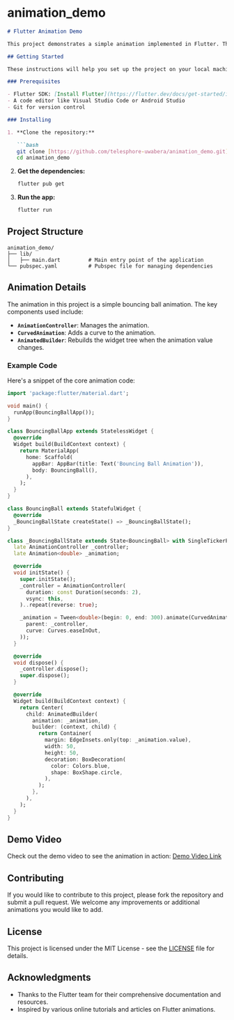 # animation_demo
```markdown
# Flutter Animation Demo

This project demonstrates a simple animation implemented in Flutter. The animation shows a ball bouncing up and down, showcasing the use of `AnimationController`, `CurvedAnimation`, and `AnimatedBuilder`.

## Getting Started

These instructions will help you set up the project on your local machine for development and testing purposes.

### Prerequisites

- Flutter SDK: [Install Flutter](https://flutter.dev/docs/get-started/install)
- A code editor like Visual Studio Code or Android Studio
- Git for version control

### Installing

1. **Clone the repository:**

   ```bash
   git clone [https://github.com/telesphore-uwabera/animation_demo.git](https://github.com/Telesphore-Uwabera/animation_demo)
   cd animation_demo

   ```

2. **Get the dependencies:**

   ```bash
   flutter pub get
   ```

3. **Run the app:**

   ```bash
   flutter run
   ```

## Project Structure

```plaintext
animation_demo/
├── lib/
│   ├── main.dart         # Main entry point of the application
└── pubspec.yaml          # Pubspec file for managing dependencies
```

## Animation Details

The animation in this project is a simple bouncing ball animation. The key components used include:

- **`AnimationController`**: Manages the animation.
- **`CurvedAnimation`**: Adds a curve to the animation.
- **`AnimatedBuilder`**: Rebuilds the widget tree when the animation value changes.

### Example Code

Here's a snippet of the core animation code:

```dart
import 'package:flutter/material.dart';

void main() {
  runApp(BouncingBallApp());
}

class BouncingBallApp extends StatelessWidget {
  @override
  Widget build(BuildContext context) {
    return MaterialApp(
      home: Scaffold(
        appBar: AppBar(title: Text('Bouncing Ball Animation')),
        body: BouncingBall(),
      ),
    );
  }
}

class BouncingBall extends StatefulWidget {
  @override
  _BouncingBallState createState() => _BouncingBallState();
}

class _BouncingBallState extends State<BouncingBall> with SingleTickerProviderStateMixin {
  late AnimationController _controller;
  late Animation<double> _animation;

  @override
  void initState() {
    super.initState();
    _controller = AnimationController(
      duration: const Duration(seconds: 2),
      vsync: this,
    )..repeat(reverse: true);

    _animation = Tween<double>(begin: 0, end: 300).animate(CurvedAnimation(
      parent: _controller,
      curve: Curves.easeInOut,
    ));
  }

  @override
  void dispose() {
    _controller.dispose();
    super.dispose();
  }

  @override
  Widget build(BuildContext context) {
    return Center(
      child: AnimatedBuilder(
        animation: _animation,
        builder: (context, child) {
          return Container(
            margin: EdgeInsets.only(top: _animation.value),
            width: 50,
            height: 50,
            decoration: BoxDecoration(
              color: Colors.blue,
              shape: BoxShape.circle,
            ),
          );
        },
      ),
    );
  }
}
```

## Demo Video

Check out the demo video to see the animation in action: [Demo Video Link](https://example.com/demo-video)

## Contributing

If you would like to contribute to this project, please fork the repository and submit a pull request. We welcome any improvements or additional animations you would like to add.

## License

This project is licensed under the MIT License - see the [LICENSE](LICENSE) file for details.

## Acknowledgments

- Thanks to the Flutter team for their comprehensive documentation and resources.
- Inspired by various online tutorials and articles on Flutter animations.
